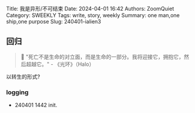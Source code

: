 Title: 我是异形/不可结束
Date: 2024-04-01 16:42
Authors: ZoomQuiet
Category: SWEEKLY
Tags: write, story, weekly
Summary: one man,one ship,one purpose
Slug: 240401-ialien3

## 回归

> 🌈 "死亡不是生命的对立面，而是生命的一部分。我将迎接它，拥抱它，然后超越它。" - 《光环》（Halo）


以转生的形式?

### logging


- 240401 1442 init.

